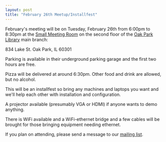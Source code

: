 ```yaml
---
layout: post
title: "February 26th Meetup/Installfest"
---
```


February's meeting will be on
Tuesday, February 26th
from
6:00pm to 8:30pm
at
the
[Small Meeting Room](https://oppl.org/services/meeting-spaces/small-meeting-room/)
on the second floor of the
[Oak Park Library](https://oppl.org/visit/)
main branch:

834 Lake St.
Oak Park, IL 60301

Parking is available in their underground parking garage and the first two
hours are free.

Pizza will be delivered at around 6:30pm.
Other food and drink are allowed, but no alcohol.

This will be an installfest so bring any machines and laptops you want and
we'll help each other with installation and configuration.

A projector available (presumably VGA or HDMI) if anyone wants to demo
anything.

There is WiFi available and a WiFi-ethernet bridge and a few cables will be
brought for those bringing equipment needing ethernet.

If you plan on attending, please send a message to our
[mailing list](/lists/talk).
